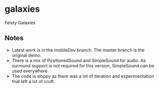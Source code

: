 # galaxies
Feisty Galaxies

## Notes
* Latest work is in the mobileDev branch. The master branch is the original demo.
* There is a mix of PositionedSound and SimpleSound for audio. As surround support is not required for this version, SimpleSound can be used everywhere.
* The code is sloppy as there was a lot of iteration and experimentation that left a lot of cruft.

